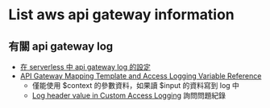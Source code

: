 # List aws api gateway information

## 有關 api gateway log
  * [在 serverless 中 api gateway log 的設定](https://serverless.com/framework/docs/providers/aws/events/apigateway/#logs)
  * [API Gateway Mapping Template and Access Logging Variable Reference](https://docs.aws.amazon.com/apigateway/latest/developerguide/api-gateway-mapping-template-reference.html#context-variable-reference?cmpid=docs_apigateway_console)
    * 僅能使用 $context 的參數資料，如果讀 $input 的資料寫到 log 中
    * [Log header value in Custom Access Logging](https://forums.aws.amazon.com/message.jspa?messageID=860636) 詢問問題紀錄


